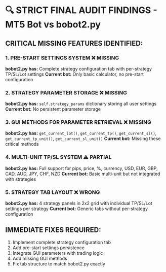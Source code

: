# 🔍 STRICT FINAL AUDIT FINDINGS - MT5 Bot vs bobot2.py

## CRITICAL MISSING FEATURES IDENTIFIED:

### 1. PRE-START SETTINGS SYSTEM ❌ MISSING
**bobot2.py has:** Complete strategy configuration tab with per-strategy TP/SL/Lot settings
**Current bot:** Only basic calculator, no pre-start configuration

### 2. STRATEGY PARAMETER STORAGE ❌ MISSING  
**bobot2.py has:** `self.strategy_params` dictionary storing all user settings
**Current bot:** No persistent parameter storage

### 3. GUI METHODS FOR PARAMETER RETRIEVAL ❌ MISSING
**bobot2.py has:** `get_current_lot()`, `get_current_tp()`, `get_current_sl()`, `get_current_tp_unit()`, `get_current_sl_unit()`
**Current bot:** Missing these critical methods

### 4. MULTI-UNIT TP/SL SYSTEM ⚠️ PARTIAL
**bobot2.py has:** Full support for pips, price, %, currency, USD, EUR, GBP, CAD, AUD, JPY, CHF, NZD
**Current bot:** Basic multi-unit but not integrated with strategies

### 5. STRATEGY TAB LAYOUT ❌ WRONG
**bobot2.py has:** 4 strategy panels in 2x2 grid with individual TP/SL/Lot settings per strategy
**Current bot:** Generic tabs without per-strategy configuration

## IMMEDIATE FIXES REQUIRED:
1. Implement complete strategy configuration tab
2. Add pre-start settings persistence
3. Integrate GUI parameters with trading logic  
4. Add missing GUI methods
5. Fix tab structure to match bobot2.py exactly